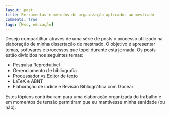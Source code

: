 ```yaml
---
layout: post
title: Ferramentas e métodos de organização aplicados ao mestrado
comments: true
tags: [Msc, educação]
---
```


Desejo compartilhar através de uma série de posts o processo utilizado na elaboração de minha dissertação de mestrado. O objetivo é apresentar temas, softwares e processos que topei durante esta jornada. <!--more--> Os posts estão divididos nos seguintes temas:

* Pesquisa Reprodutível
* Gerenciamento de bibliografia
* Processador vs Editor de texto
* LaTeX e ABNT
* Elaboração de índice e Revisão Bibliográfica com Docear

Estes tópicos contribuiram para uma elaboração organizada do trabalho e em momentos de tensão permitiram que eu mantivesse minha sanidade (ou não).
